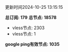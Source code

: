更新时间2024-10-25 13:15:15

**总订阅: 179**
**总节点: 18578**
- vless节点: 2303
- vless节点: 1

**google ping有效节点: 1035**
